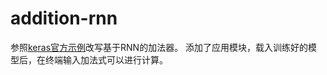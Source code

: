 # addition-rnn
参照[keras官方示例](https://github.com/keras-team/keras/blob/master/examples/addition_rnn.py)改写基于RNN的加法器。
添加了应用模块，载入训练好的模型后，在终端输入加法式可以进行计算。
